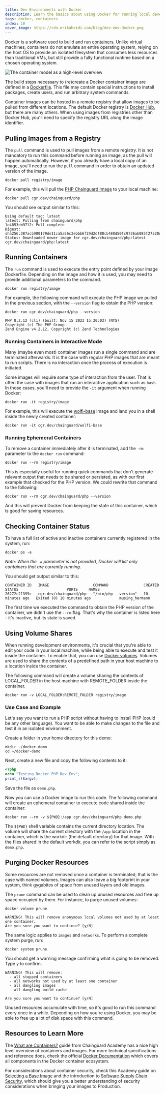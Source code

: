 ```yaml
---
title: Dev Environments with Docker
description: Learn the basics about using Docker for running local development environments on containers
tags: docker, containers
index: 10
cover_image: https://cdn.erikaheidi.com/blog/dev-env-docker.png
---
```


Docker is a software used to build and run [containers](https://edu.chainguard.dev/software-security/what-are-containers/). Unlike virtual machines, containers do not emulate an entire operating system, relying on the host OS to provide an isolated filesystem that consumes less resources than traditional VMs, but still provide a fully functional runtime based on a chosen operating system.

![The container model as a high-level overview](https://cdn.erikaheidi.com/blog/container-model-graph.png)

The build steps necessary to (re)create a Docker container image are defined in a [Dockerfile](https://docs.docker.com/engine/reference/builder/#dockerfile-reference). This file may contain special instructions to install packages, create users, and run arbitrary system commands.

Container images can be hosted in a remote registry that allow images to be pulled from different locations. The default Docker registry is [Docker Hub](https://hub.docker.com), but there are many others. When using images from registries other than Docker Hub, you'll need to specify the registry URL along the image identifier.


## Pulling Images from a Registry
The `pull` command is used to pull images from a remote registry. It is not mandatory to run this command before running an image, as the pull will happen automatically. However, if you already have a local copy of an image, you'll need to run the `pull` command in order to obtain an updated version of the image. 

```shell
docker pull registry/image
```
For example, this will pull the [PHP Chainguard Image](https://edu.chainguard.dev/chainguard/chainguard-images/reference/php) to your local machine:
```shell
docker pull cgr.dev/chainguard/php
```
You should see output similar to this:
```shell
Using default tag: latest
latest: Pulling from chainguard/php
1e4853eb9712: Pull complete 
Digest: sha256:387acb900179de11ca5a56c3ebbb6f29d2df88cb488d50fc9736ab085f27520d
Status: Downloaded newer image for cgr.dev/chainguard/php:latest
cgr.dev/chainguard/php:latest
```

## Running Containers
The `run` command is used to execute the entry point defined by your image Dockerfile. Depending on the image and how it is used, you may need to provide additional parameters to the command.

```shell
docker run registry/image
```
For example, the following command will execute the PHP image we pulled in the previous section, with the `--version` flag to obtain the PHP version:

```shell
docker run cgr.dev/chainguard/php --version
```
```shell
PHP 8.2.12 (cli) (built: Nov 15 2023 15:30:03) (NTS)
Copyright (c) The PHP Group
Zend Engine v4.2.12, Copyright (c) Zend Technologies
```

### Running Containers in Interactive Mode
Many (maybe even most) container images run a single command and are terminated afterwards. It is the case with regular PHP images that are meant to run scripts. There is no interaction once the process of execution is initiated.

Some images will require some type of interaction from the user. That is often the case with images that run an interactive application such as `bash`. In those cases, you'll need to provide the `-it` argument when running Docker:

```shell
docker run -it registry/image
```
For example, this will execute the [wolfi-base](https://edu.chainguard.dev/chainguard/chainguard-images/reference/wolfi-base) image and land you in a shell inside the newly created container:

```shell
docker run -it cgr.dev/chainguard/wolfi-base
```

### Running Ephemeral Containers
To remove a container immediately after it is terminated, add the `-rm` parameter to the `docker run` command:

```shell
docker run --rm registry/image
```
This is especially useful for running quick commands that don't generate relevant output that needs to be shared or persisted, as with our first example that checked for the PHP version. We could rewrite that command to the following:

```shell
docker run --rm cgr.dev/chainguard/php --version
```

And this will prevent Docker from keeping the state of this container, which is good for saving resources.

## Checking Container Status
To have a full list of active and inactive containers currently registered in the system, run:

```shell
docker ps -a
```
_Note: When the `-a` parameter is not provided, Docker will list only containers that are currently running._

You should get output similar to this:

```shell
CONTAINER ID   IMAGE                    COMMAND                CREATED          STATUS                      PORTS     NAMES
26272c21399c   cgr.dev/chainguard/php   "/bin/php --version"   10 minutes ago   Exited (0) 10 minutes ago             musing_hermann
```

The first time we executed the command to obtain the PHP version of the container, we didn't use the `--rm` flag. That's why the container is listed here - it's inactive, but its state is saved. 

## Using Volume Shares
When running development environments, it's crucial that you're able to edit your code in your local machine, while being able to execute and test it inside the container. To enable that, you can use [Docker volumes](https://docs.docker.com/storage/volumes/). Volumes are used to share the contents of a predefined path in your host machine to a location inside the container.

The following command will create a volume sharing the contents of LOCAL_FOLDER in the host machine with REMOTE_FOLDER inside the container.

```shell
docker run -v LOCAL_FOLDER:REMOTE_FOLDER registry/image
```

### Use Case and Example

Let's say you want to run a PHP script without having to install PHP (could be any other language). You want to be able to make changes to the file and test it in an isolated environment.

Create a folder in your home directory for this demo:

```shell
mkdir ~/docker-demo
cd ~/docker-demo
```

Next, create a new file and copy the following contents to it:

```php
<?php
echo "Testing Docker PHP Dev Env";
print_r($argv);
```
Save the file as `demo.php`.

Now you can use a Docker image to run this code. The following command will create an ephemeral container to execute code shared inside the container:

```shell
docker run --rm -v ${PWD}:/app cgr.dev/chainguard/php demo.php
```

The `${PWD}` shell variable contains the current directory location. The volume will share the current directory with the `/app` location in the container, which is the workdir (the default directory) for that image. With the files shared in the default workdir, you can refer to the script simply as `demo.php`.

## Purging Docker Resources

Some resources are not removed once a container is terminated; that is the case with named volumes. Images can also leave a big footprint in your system, think gygabites of space from unused layers and old images.

The `prune` command can be used to clean up unused resources and free up space occupied by them. For instance, to purge unused volumes:

```shell
docker volume prune
```
```
WARNING! This will remove anonymous local volumes not used by at least one container.
Are you sure you want to continue? [y/N] 
```

The same logic applies to `images` and `networks`. To perform a complete system purge, run:

```shell
docker system prune
```
You should get a warning message confirming what is going to be removed. Type `y` to confirm.

```shell
WARNING! This will remove:
  - all stopped containers
  - all networks not used by at least one container
  - all dangling images
  - all dangling build cache

Are you sure you want to continue? [y/N] 
```

Unused resources accumulate with time, so it's good to run this command every once in a while. Depending on how you're using Docker, you may be able to free up a lot of disk space with this command.

## Resources to Learn More
The [What are Containers?](https://edu.chainguard.dev/software-security/what-are-containers/) guide from Chainguard Academy has a nice high level overview of containers and images. For more technical specifications and reference docs, check the official [Docker Documentation](https://docs.docker.com/get-started/overview/) which covers all components in the Docker container ecosystem. 

For considerations about container security, check this Academy guide on [Selecting a Base Image](https://edu.chainguard.dev/software-security/selecting-a-base-image/) and the introduction to [Software Supply Chain Security](https://edu.chainguard.dev/software-security/what-is-software-supply-chain-security/), which should give you a better understanding of security considerations when bringing your images to Production.
